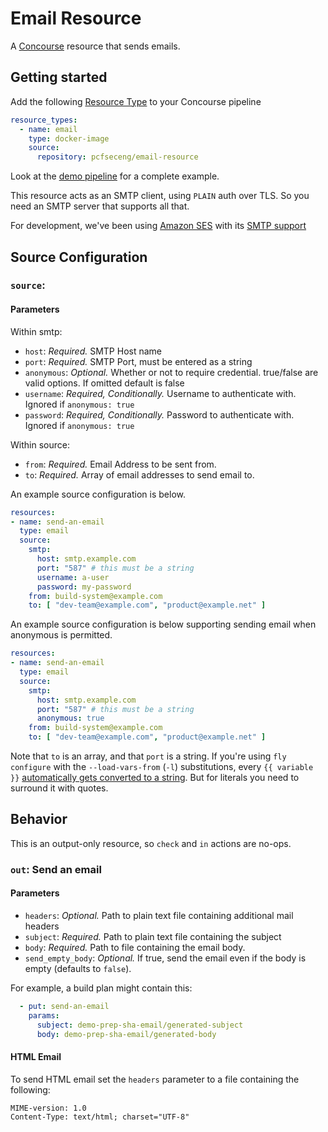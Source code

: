 # Email Resource

A [Concourse](http://concourse.ci) resource that sends emails.

## Getting started
Add the following [Resource Type](http://concourse.ci/configuring-resource-types.html) to your Concourse pipeline
```yaml
resource_types:
  - name: email
    type: docker-image
    source:
      repository: pcfseceng/email-resource
```

Look at the [demo pipeline](https://github.com/pivotal-cf/email-resource/blob/master/ci/demo-pipeline.yml) for a complete example.

This resource acts as an SMTP client, using `PLAIN` auth over TLS.  So you need an SMTP server that supports all that.

For development, we've been using [Amazon SES](https://aws.amazon.com/ses/) with its [SMTP support](http://docs.aws.amazon.com/ses/latest/DeveloperGuide/smtp-credentials.html)

## Source Configuration

### `source`:

#### Parameters

Within smtp:

* `host`: *Required.* SMTP Host name
* `port`: *Required.* SMTP Port, must be entered as a string
* `anonymous`: *Optional.* Whether or not to require credential.  true/false are valid options.  If omitted default is false
* `username`: *Required, Conditionally.* Username to authenticate with.  Ignored if `anonymous: true`
* `password`: *Required, Conditionally.* Password to authenticate with.  Ignored if `anonymous: true`

Within source:
* `from`: *Required.* Email Address to be sent from.
* `to`: *Required.* Array of email addresses to send email to.

An example source configuration is below.
```yaml
resources:
- name: send-an-email
  type: email
  source:
    smtp:
      host: smtp.example.com
      port: "587" # this must be a string
      username: a-user
      password: my-password
    from: build-system@example.com
    to: [ "dev-team@example.com", "product@example.net" ]
```

An example source configuration is below supporting sending email when anonymous is permitted.
```yaml
resources:
- name: send-an-email
  type: email
  source:
    smtp:
      host: smtp.example.com
      port: "587" # this must be a string
      anonymous: true
    from: build-system@example.com
    to: [ "dev-team@example.com", "product@example.net" ]
```
Note that `to` is an array, and that `port` is a string.
If you're using `fly configure` with the `--load-vars-from` (`-l`) substitutions, every `{{ variable }}`
[automatically gets converted to a string](http://concourse.ci/fly-cli.html).
But for literals you need to surround it with quotes.

## Behavior

This is an output-only resource, so `check` and `in` actions are no-ops.

### `out`: Send an email

#### Parameters

* `headers`: *Optional.* Path to plain text file containing additional mail headers
* `subject`: *Required.* Path to plain text file containing the subject
* `body`: *Required.* Path to file containing the email body.
* `send_empty_body`: *Optional.* If true, send the email even if the body is empty (defaults to `false`).

For example, a build plan might contain this:
```yaml
  - put: send-an-email
    params:
      subject: demo-prep-sha-email/generated-subject
      body: demo-prep-sha-email/generated-body
```

#### HTML Email

To send HTML email set the `headers` parameter to a file containing the following:

```
MIME-version: 1.0
Content-Type: text/html; charset="UTF-8"
```
